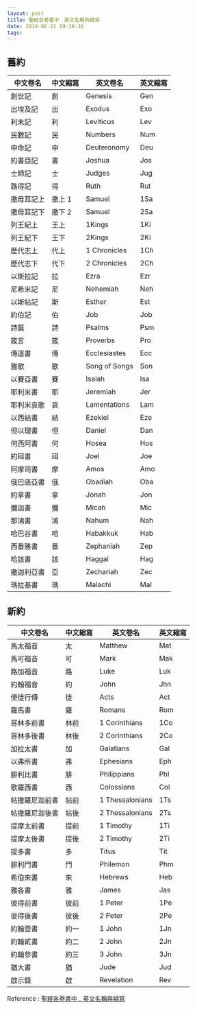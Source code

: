 ```yaml
---
layout: post
title: 聖經各卷書中﹑英文名稱與縮寫
date: 2018-06-21 19:18:36
tags:
---
```

 <!--more-->
## 舊約

中文卷名 | 中文縮寫 | 英文卷名 | 英文縮寫
---- | --- | --- | ---  
創世記 | 創 | Genesis | Gen
出埃及記 | 出 | Exodus | Exo
利未記 | 利 | Leviticus | Lev
民數記 | 民 | Numbers | Num
申命記 | 申 | Deuteronomy | Deu
約書亞記 | 書 | Joshua | Jos
士師記 | 士 | Judges | Jug
路得記 | 得 | Ruth | Rut
撒母耳記上 | 撒上	1 | Samuel | 1Sa
撒母耳記下 | 撒下	2 | Samuel | 2Sa
列王紀上 | 王上 | 1Kings | 1Ki
列王紀下 | 王下 | 2Kings | 2Ki
歷代志上 | 代上 | 1 Chronicles | 1Ch
歷代志下 | 代下 | 2 Chronicles | 2Ch
以斯拉記 | 拉 | Ezra | Ezr
尼希米記 | 尼 | Nehemiah | Neh
以斯帖記 | 斯 | Esther | Est
約伯記 | 伯 | Job | Job
詩篇 | 詩 | Psalms | Psm
箴言 | 箴 | Proverbs | Pro
傳道書 | 傳 | Ecclesiastes | Ecc
雅歌 | 歌 | Song of Songs | Son
以賽亞書 | 賽 | Isaiah | Isa
耶利米書 | 耶 | Jeremiah | Jer
耶利米哀歌 | 哀 | Lamentations | Lam
以西結書 | 結 | Ezekiel | Eze
但以理書 | 但 | Daniel | Dan
何西阿書 | 何 | Hosea | Hos
約珥書 | 珥 | Joel | Joe
阿摩司書 | 摩 | Amos | Amo
俄巴底亞書 | 俄 | Obadiah | Oba
約拿書 | 拿 | Jonah | Jon
彌迦書 | 彌 | Micah | Mic
那鴻書 | 鴻 | Nahum | Nah
哈巴谷書 | 哈 | Habakkuk | Hab
西番雅書 | 番 | Zephaniah | Zep
哈該書 | 該 | Haggai | Hag
撒迦利亞書 | 亞 | Zechariah | Zec
瑪拉基書 | 瑪 | Malachi | Mal

## 新約
中文卷名 | 中文縮寫 | 英文卷名 | 英文縮寫
---- | --- | --- | ---  
馬太福音 | 太 | Matthew | Mat
馬可福音 | 可 | Mark | Mak
路加福音 | 路 | Luke | Luk
約翰福音 | 約 | John | Jhn
使徒行傳 | 徒 | Acts | Act
羅馬書 | 羅 | Romans | Rom
哥林多前書 | 林前 | 1 Corinthians | 1Co
哥林多後書 | 林後 | 2 Corinthians | 2Co
加拉太書 | 加 | Galatians | Gal
以弗所書 | 弗 | Ephesians | Eph
腓利比書 | 腓 | Philippians | Phl
歌羅西書 | 西 | Colossians | Col
帖撒羅尼迦前書 | 帖前 | 1 Thessalonians | 1Ts
帖撒羅尼迦後書 | 帖後 | 2 Thessalonians | 2Ts
提摩太前書 | 提前 | 1 Timothy | 1Ti
提摩太後書 | 提後 | 2 Timothy | 2Ti
提多書 | 多 | Titus | Tit
腓利門書 | 門 | Philemon | Phm
希伯來書 | 來 | Hebrews | Heb
雅各書 | 雅 | James | Jas
彼得前書 | 彼前 | 1 Peter | 1Pe
彼得後書 | 彼後 | 2 Peter | 2Pe
約翰壹書 | 約一 | 1 John | 1Jn
約翰貳書 | 約二 | 2 John | 2Jn
約翰參書 | 約三 | 3 John | 3Jn
猶大書 | 猶 | Jude | Jud
啟示錄 | 啟 | Revelation | Rev

Reference : [聖經各卷書中﹑英文名稱與縮寫](http://springbible.fhl.net/Bible2/cgic201/Doc/abbreviation.html)
